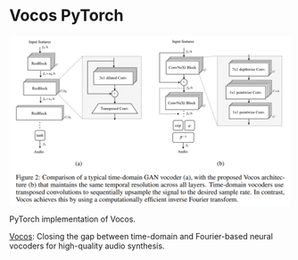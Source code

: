 # Vocos PyTorch

<p align="center">
  <img src="Vocos.png" alt="Vocos" style="display:block; margin:auto; width:680px;" />
</p>

PyTorch implementation of Vocos.

[Vocos](https://arxiv.org/abs/2306.00814): Closing the gap between time-domain and Fourier-based neural vocoders for high-quality audio synthesis.
